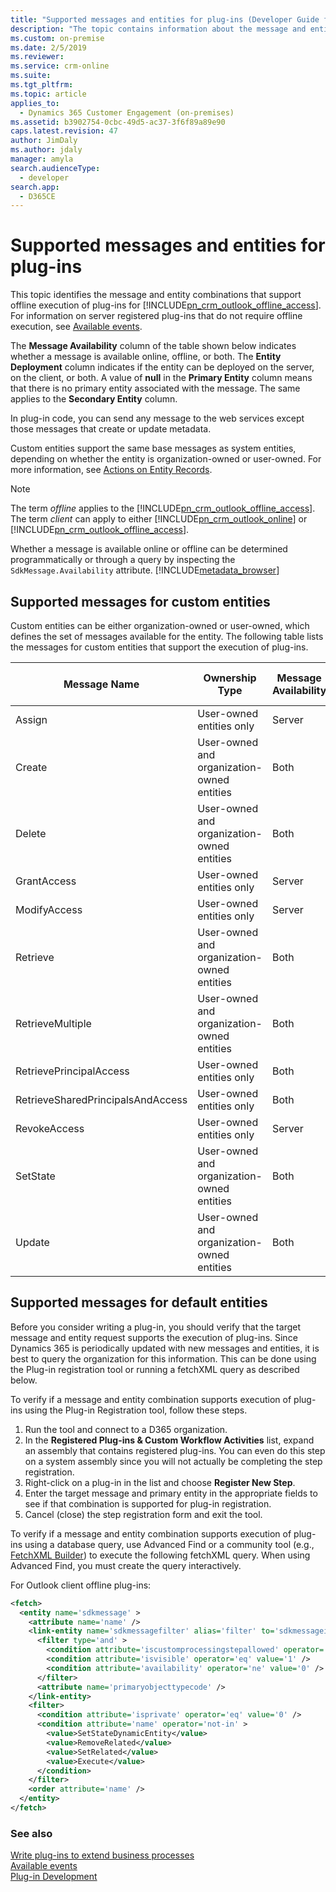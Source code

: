 ```yaml
---
title: "Supported messages and entities for plug-ins (Developer Guide for Dynamics 365 Customer Engagement (on-premises)) | MicrosoftDocs"
description: "The topic contains information about the message and entity combinations that support execution of plug-ins for Dynamics 365 Customer Engagement (on-premises)."
ms.custom: on-premise
ms.date: 2/5/2019
ms.reviewer: 
ms.service: crm-online
ms.suite: 
ms.tgt_pltfrm: 
ms.topic: article
applies_to: 
  - Dynamics 365 Customer Engagement (on-premises)
ms.assetid: b3902754-0cbc-49d5-ac37-3f6f89a89e90
caps.latest.revision: 47
author: JimDaly
ms.author: jdaly
manager: amyla
search.audienceType: 
  - developer
search.app: 
  - D365CE
---
```

# Supported messages and entities for plug-ins

This topic identifies the message and entity combinations that support offline execution of plug-ins for [!INCLUDE[pn_crm_outlook_offline_access](../includes/pn-crm-outlook-offline-access.md)]. For information on server registered plug-ins that do not require offline execution, see [Available events](/powerapps/developer/common-data-service/event-framework#available-events).
  
 The **Message Availability** column of the table shown below indicates whether a message is available online, offline, or both. The **Entity Deployment** column indicates if the entity can be deployed on the server, on the client, or both. A value of **null** in the **Primary Entity** column means that there is no primary entity associated with the message. The same applies to the **Secondary Entity** column.  
  
 In plug-in code, you can send any message to the web services except those messages that create or update metadata.  
  
 Custom entities support the same base messages as system entities, depending on whether the entity is organization-owned or user-owned. For more information, see [Actions on Entity Records](introduction-entities.md#ActionsOnEntityRecords).  
  
> [!NOTE]
>  The term *offline* applies to the [!INCLUDE[pn_crm_outlook_offline_access](../includes/pn-crm-outlook-offline-access.md)]. The term *client* can apply to either [!INCLUDE[pn_crm_outlook_online](../includes/pn-crm-outlook-online.md)] or [!INCLUDE[pn_crm_outlook_offline_access](../includes/pn-crm-outlook-offline-access.md)].  
> 
>  Whether a message is available online or offline can be determined programmatically or through a query by inspecting the `SdkMessage.Availability` attribute. [!INCLUDE[metadata_browser](../../includes/metadata-browser.md)]  
  
<a name="orgowned"></a>   
## Supported messages for custom entities  
 Custom entities can be either organization-owned or user-owned, which defines the set of messages available for the entity. The following table lists the messages for custom entities that support the execution of plug-ins.  
  
|**Message Name**|**Ownership Type**|**Message Availability**|**Entity Supported Deployment**|  
|----------------------|------------------------|------------------------------|-------------------------------------|  
|Assign|User-owned entities only|Server|Server|  
|Create|User-owned and organization-owned entities|Both|Server|  
|Delete|User-owned and organization-owned entities|Both|Server|  
|GrantAccess|User-owned entities only|Server|Server|  
|ModifyAccess|User-owned entities only|Server|Server|  
|Retrieve|User-owned and organization-owned entities|Both|Server|  
|RetrieveMultiple|User-owned and organization-owned entities|Both|Server|  
|RetrievePrincipalAccess|User-owned entities only|Both|Server|  
|RetrieveSharedPrincipalsAndAccess|User-owned entities only|Both|Server|  
|RevokeAccess|User-owned entities only|Server|Server|  
|SetState|User-owned and organization-owned entities|Both|Server|  
|Update|User-owned and organization-owned entities|Both|Server|  
  
<a name="DefaultEntities"></a> 
  
## Supported messages for default entities

 Before you consider writing a plug-in, you should verify that the target message and entity request supports the execution of plug-ins. Since Dynamics 365 is periodically updated with new messages and entities, it is best to query the organization for this information. This can be done using the Plug-in registration tool or running a fetchXML query as described below.

To verify if a message and entity combination supports execution of plug-ins using the Plug-in Registration tool, follow these steps.

1. Run the tool and connect to a D365 organization.
2. In the **Registered Plug-ins & Custom Workflow Activities** list, expand an assembly that contains registered plug-ins. You can even do this step on a system assembly since you will not actually be completing the step registration.
3. Right-click on a plug-in in the list and choose **Register New Step**.
4. Enter the target message and primary entity in the appropriate fields to see if that combination is supported for plug-in registration.
5. Cancel (close) the step registration form and exit the tool.

To verify if a message and entity combination supports execution of plug-ins using a database query, use Advanced Find or a community tool (e.g., [FetchXML Builder](http://fxb.xrmtoolbox.com)) to execute the following fetchXML query. When using Advanced Find, you must create the query interactively.

For Outlook client offline plug-ins:
```xml
<fetch>
  <entity name='sdkmessage' >
    <attribute name='name' />
    <link-entity name='sdkmessagefilter' alias='filter' to='sdkmessageid' from='sdkmessageid' link-type='inner' >
      <filter type='and' >
        <condition attribute='iscustomprocessingstepallowed' operator='eq' value='1' />
        <condition attribute='isvisible' operator='eq' value='1' />
        <condition attribute='availability' operator='ne' value='0' />
      </filter>
      <attribute name='primaryobjecttypecode' />
    </link-entity>
    <filter>
      <condition attribute='isprivate' operator='eq' value='0' />
      <condition attribute='name' operator='not-in' >
        <value>SetStateDynamicEntity</value>
        <value>RemoveRelated</value>
        <value>SetRelated</value>
        <value>Execute</value>
      </condition>
    </filter>
    <order attribute='name' />
  </entity>
</fetch>
```

### See also

[Write plug-ins to extend business processes](write-plugin-extend-business-processes.md)<br/>
[Available events](/powerapps/developer/common-data-service/event-framework#available-events)<br/>
[Plug-in Development](plugin-development.md)